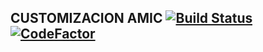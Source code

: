 CUSTOMIZACION AMIC [![Build Status](https://travis-ci.org/jobiols/cl-scaffolding.svg?branch=11.0)](https://travis-ci.org/jobiols/cl-scaffolding) [![CodeFactor](https://www.codefactor.io/repository/github/jobiols/cl-scaffolding/badge)](https://www.codefactor.io/repository/github/jobiols/cl-scaffolding)
-------------------------------------------------------------------------------------------------------------------------------------------------------------------------------------------------------------------------------------------------------------------------------------------------------------------------
